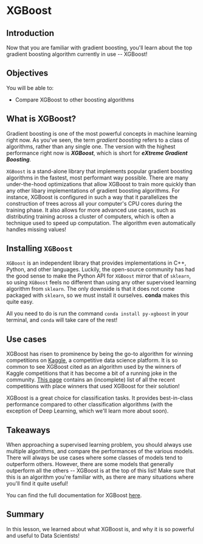 
# XGBoost

## Introduction

Now that you are familiar with gradient boosting, you'll learn about the top gradient boosting algorithm currently in use -- XGBoost!

## Objectives

You will be able to:

- Compare XGBoost to other boosting algorithms 

## What is XGBoost?

Gradient boosting is one of the most powerful concepts in machine learning right now. As you've seen, the term _gradient boosting_ refers to a class of algorithms, rather than any single one. The version with the highest performance right now is **_XGBoost_**, which is short for **_eXtreme Gradient Boosting_**. 

`XGBoost` is a stand-alone library that implements popular gradient boosting algorithms in the fastest, most performant way possible. There are many under-the-hood optimizations that allow XGBoost to train more quickly than any other libary implementations of gradient boosting algorithms. For instance, XGBoost is configured in such a way that it parallelizes the construction of trees across all your computer's CPU cores during the training phase. It also allows for more advanced use cases, such as distributing training across a cluster of computers, which is often a technique used to speed up computation. The algorithm even automatically handles missing values!


## Installing `XGBoost`

`XGBoost` is an independent library that provides implementations in C++, Python, and other languages. Luckily, the open-source community has had the good sense to make the Python API for `XGBoost` mirror that of `sklearn`, so using `XGBoost` feels no different than using any other supervised learning algorithm from `sklearn`. The only downside is that it does not come packaged with `sklearn`, so we must install it ourselves. **conda** makes this quite easy. 

All you need to do is run the command `conda install py-xgboost` in your terminal, and `conda` will take care of the rest!

## Use cases

XGBoost has risen to prominence by being the go-to algorithm for winning competitions on [Kaggle](https://www.kaggle.com/), a competitive data science platform. It is so common to see XGBoost cited as an algorithm used by the winners of Kaggle competitions that it has become a bit of a running joke in the community. [This page](https://github.com/dmlc/xgboost/tree/master/demo#machine-learning-challenge-winning-solutions) contains an (incomplete) list of all the recent competitions with place winners that used XGBoost for their solution!

XGBoost is a great choice for classification tasks. It provides best-in-class performance compared to other classification algorithms (with the exception of Deep Learning, which we'll learn more about soon).

## Takeaways

When approaching a supervised learning problem, you should always use multiple algorithms, and compare the performances of the various models. There will always be use cases where some classes of models tend to outperform others. However, there are some models that generally outperform all the others -- XGBoost is at the top of this list! Make sure that this is an algorithm you're familiar with, as there are many situations where you'll find it quite useful!

You can find the full documentation for XGBoost [here](https://xgboost.readthedocs.io/en/latest/). 


## Summary

In this lesson, we learned about what XGBoost is, and why it is so powerful and useful to Data Scientists!
